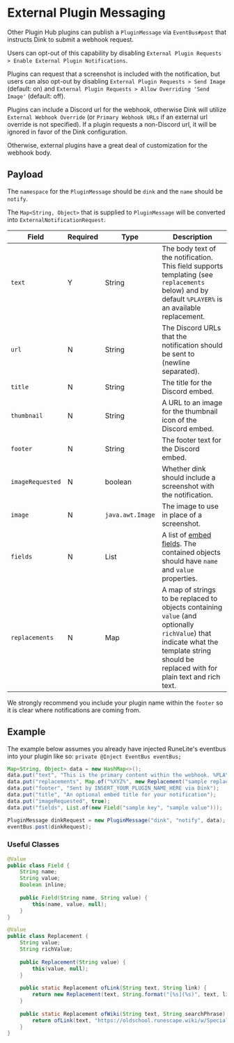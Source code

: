 # External Plugin Messaging

Other Plugin Hub plugins can publish a `PluginMessage` via `EventBus#post` that instructs Dink to submit a webhook request.

Users can opt-out of this capability by disabling `External Plugin Requests > Enable External Plugin Notifications`.

Plugins can request that a screenshot is included with the notification, but users can also opt-out by
disabling `External Plugin Requests > Send Image` (default: on) and `External Plugin Requests > Allow Overriding 'Send Image'` (default: off).

Plugins can include a Discord url for the webhook, otherwise Dink will utilize `External Webhook Override`
(or `Primary Webhook URLs` if an external url override is not specified).
If a plugin requests a non-Discord url, it will be ignored in favor of the Dink configuration.

Otherwise, external plugins have a great deal of customization for the webhook body.

## Payload

The `namespace` for the `PluginMessage` should be `dink` and the `name` should be `notify`.

The `Map<String, Object>` that is supplied to `PluginMessage` will be converted into `ExternalNotificationRequest`.

| Field            | Required | Type             | Description                                                                                                                                                                             |
|------------------|----------|------------------|-----------------------------------------------------------------------------------------------------------------------------------------------------------------------------------------|
| `text`           | Y        | String           | The body text of the notification. This field supports templating (see `replacements` below) and by default `%PLAYER%` is an available replacement.                                     |
| `url`            | N        | String           | The Discord URLs that the notification should be sent to (newline separated).                                                                                                           |
| `title`          | N        | String           | The title for the Discord embed.                                                                                                                                                        |
| `thumbnail`      | N        | String           | A URL to an image for the thumbnail icon of the Discord embed.                                                                                                                          |
| `footer`         | N        | String           | The footer text for the Discord embed.                                                                                                                                                  |
| `imageRequested` | N        | boolean          | Whether dink should include a screenshot with the notification.                                                                                                                         |
| `image`          | N        | `java.awt.Image` | The image to use in place of a screenshot.                                                                                                                                              |
| `fields`         | N        | List             | A list of [embed fields](https://discord.com/developers/docs/resources/message#embed-object-embed-field-structure). The contained objects should have `name` and `value` properties.    |
| `replacements`   | N        | Map              | A map of strings to be replaced to objects containing `value` (and optionally `richValue`) that indicate what the template string should be replaced with for plain text and rich text. |

We strongly recommend you include your plugin name within the `footer` so it is clear where notifications are coming from.

## Example

The example below assumes you already have injected RuneLite's eventbus into your plugin like so: `private @Inject EventBus eventBus;`

```java
Map<String, Object> data = new HashMap<>();
data.put("text", "This is the primary content within the webhook. %PLAYER% will automatically be replaced with the player name and you can define your own template replacements like %XYZ%");
data.put("replacements", Map.of("%XYZ%", new Replacement("sample replacement")));
data.put("footer", "Sent by INSERT_YOUR_PLUGIN_NAME_HERE via Dink");
data.put("title", "An optional embed title for your notification");
data.put("imageRequested", true);
data.put("fields", List.of(new Field("sample key", "sample value")));

PluginMessage dinkRequest = new PluginMessage("dink", "notify", data);
eventBus.post(dinkRequest);
```

### Useful Classes

```java
@Value
public class Field {
    String name;
    String value;
    Boolean inline;
    
    public Field(String name, String value) {
        this(name, value, null);
    }
}
```

```java
@Value
public class Replacement {
    String value;
    String richValue;
    
    public Replacement(String value) {
        this(value, null);
    }
    
    public static Replacement ofLink(String text, String link) {
        return new Replacement(text, String.format("[%s](%s)", text, link));
    }
    
    public static Replacement ofWiki(String text, String searchPhrase) {
        return ofLink(text, "https://oldschool.runescape.wiki/w/Special:Search?search=" + UrlEscapers.urlPathSegmentEscaper().escape(searchPhrase));
    }
}
```
